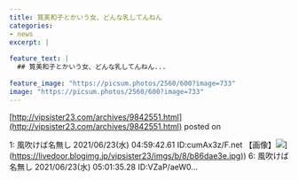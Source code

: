 ```yaml
---
title: 筧美和子とかいう女、どんな乳してんねん
categories:
- news
excerpt: |
  
feature_text: |
  ## 筧美和子とかいう女、どんな乳してんねん...
  
feature_image: "https://picsum.photos/2560/600?image=733"
image: "https://picsum.photos/2560/600?image=733"
---
```


[http://vipsister23.com/archives/9842551.html](http://vipsister23.com/archives/9842551.html)
posted on 

<!--more-->

1: 風吹けば名無し 2021/06/23(水) 04:59:42.61 ID:cumAx3z/F.net 【画像】![](https://livedoor.blogimg.jp/vipsister23/imgs/5/8/58b31666.jpg[https://livedoor.blogimg.jp/vipsister23/imgs/b/8/b86dae3e.jpg)](https://livedoor.blogimg.jp/vipsister23/imgs/b/8/b86dae3e.jpg)) 6: 風吹けば名無し 2021/06/23(水) 05:01:35.28 ID:VZaP/aeW0...
